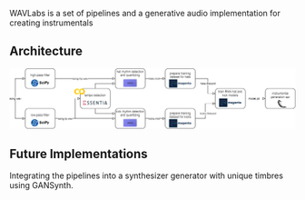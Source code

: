 WAVLabs is a set of pipelines and a generative audio implementation for creating instrumentals

## Architecture
![WAVLabs diagram](/images/WAVLabs-Diagram.png)

## Future Implementations
Integrating the pipelines into a synthesizer generator with unique timbres using GANSynth.